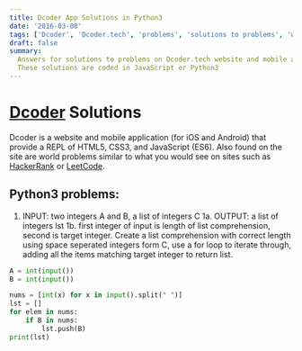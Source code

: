 ```yaml
---
title: Dcoder App Solutions in Python3
date: '2016-03-08'
tags: ['Dcoder', 'Dcoder.tech', 'problems', 'solutions to problems', 'word problems', 'python']
draft: false
summary:
  Answers for solutions to problems on Dcoder.tech website and mobile application for iOS and Android.
  These solutions are coded in JavaScript or Python3
---
```


# [Dcoder](https://dcoder.tech) Solutions

Dcoder is a website and mobile application (for iOS and Android) that provide a REPL of HTML5, CSS3, and JavaScript (ES6). Also found on the site are world problems similar to what you would see on sites such as [HackerRank](https://www.hackerrank.com/) or [LeetCode](https://www.leetcode.com).

## Python3 problems:

1. INPUT: two integers A and B, a list of integers C
   1a. OUTPUT: a list of integers lst
   1b. first integer of input is length of list comprehension, second is target integer. Create a list comprehension with correct length using space seperated integers form C, use a for loop to iterate through, adding all the items matching target integer to return list.

```python
A = int(input())
B = int(input())

nums = [int(x) for x in input().split(" ")]
lst = []
for elem in nums:
    if B in nums:
        lst.push(B)
print(lst)
```
